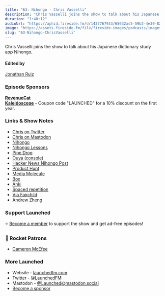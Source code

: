 ```yaml
---
title: "63: Nihongo - Chris Vasselli"
description: "Chris Vasselli joins the show to talk about his Japanese dictionary study app Nihongo."
duration: "1:40:12"
audioUrl: "https://aphid.fireside.fm/d/1437767933/65632ad5-59b2-4e30-82d1-13845dce07dd/d0d2ce64-6057-427d-b5b6-48b513054fbf.mp3"
image: "https://assets.fireside.fm/file/fireside-images/podcasts/images/6/65632ad5-59b2-4e30-82d1-13845dce07dd/episodes/d/d0d2ce64-6057-427d-b5b6-48b513054fbf/cover.jpg"
slug: "63-Nihongo-ChrisVasselli"
---
```


<p>Chris Vasselli joins the show to talk about his Japanese dictionary study app Nihongo.</p>

<h4>Edited by</h4>

<p><a href="https://mastodon.online/@refactoredd" rel="nofollow">Jonathan Ruiz</a></p>

<h3>Episode Sponsors</h3>

<p><strong><a href="https://www.revenuecat.com/" rel="nofollow">RevenueCat</a></strong><br>
<strong><a href="https://kaleidoscope.app/" rel="nofollow">Kaleidoscope</a></strong> - Coupon code &quot;LAUNCHED&quot; for a 10% discount on the first year.</p>

<h3>Links &amp; Show Notes</h3>

<ul>
<li><a href="https://twitter.com/chrisvasselli" rel="nofollow">Chris on Twitter</a></li>
<li><a href="https://mstdn.social/@chrisvasselli" rel="nofollow">Chris on Mastodon</a></li>
<li><a href="https://nihongo-app.com/" rel="nofollow">Nihongo</a></li>
<li><a href="https://apps.apple.com/sg/app/nihongo-lessons/id1640204242" rel="nofollow">Nihongo Lessons</a></li>
<li><a href="https://apps.apple.com/us/app/pipe-drop/id420290892" rel="nofollow">Pipe Drop</a></li>
<li><a href="https://en.wikipedia.org/wiki/Ouya" rel="nofollow">Ouya (console)</a></li>
<li><a href="https://news.ycombinator.com/item?id=10094326" rel="nofollow">Hacker News Nihongo Post</a></li>
<li><a href="https://www.producthunt.com/" rel="nofollow">Product Hunt</a></li>
<li><a href="https://en.wikipedia.org/wiki/Media_Molecule" rel="nofollow">Media Molecule</a></li>
<li><a href="https://en.wikipedia.org/wiki/Box_(company)" rel="nofollow">Box</a></li>
<li><a href="https://apps.ankiweb.net/" rel="nofollow">Anki</a></li>
<li><a href="https://en.wikipedia.org/wiki/Spaced_repetition" rel="nofollow">Spaced repetition</a></li>
<li><a href="https://twitter.com/codingmilf" rel="nofollow">Via Fairchild</a></li>
<li><a href="https://twitter.com/aheze0" rel="nofollow">Andrew Zheng</a></li>
</ul>

<h3>Support Launched</h3>

<p>⭐️ <a href="http://membership.launchedfm.com/" rel="nofollow">Become a member</a> to support the show and get ad-free episodes!</p>

<h3>🚀 Rocket Patrons</h3>

<ul>
<li><a href="https://mastodon.social/@cameronmcefee" rel="nofollow">Cameron McEfee</a></li>
</ul>

<h3>More Launched</h3>

<ul>
<li>Website - <a href="https://launchedfm.com" rel="nofollow">launchedfm.com</a></li>
<li>Twitter - <a href="https://twitter.com/launchedfm" rel="nofollow">@LaunchedFM</a></li>
<li>Mastodon - <a href="https://mastodon.social/@Launched" rel="nofollow">@Launched@mastodon.social</a></li>
<li><a href="https://launchedfm.com/sponsors" rel="nofollow">Become a sponsor</a></li>
</ul>
